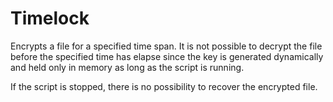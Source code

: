 Timelock
========

Encrypts a file for a specified time span. It is not possible to decrypt the file before the specified time has elapse since the key is generated dynamically and held only in memory as long as the script is running.

If the script is stopped, there is no possibility to recover the encrypted file.
